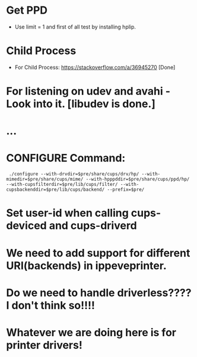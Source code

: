 # Get PPD 
- Use limit = 1 and first of all test by installing hplip.

# Child Process
- For Child Process: https://stackoverflow.com/a/36945270 [Done]

# For listening on udev and avahi - Look into it. [libudev is done.]

# ...

# CONFIGURE Command: 
```
 ./configure --with-drvdir=$pre/share/cups/drv/hp/ --with-mimedir=$pre/share/cups/mime/ --with-hpppddir=$pre/share/cups/ppd/hp/ --with-cupsfilterdir=$pre/lib/cups/filter/ --with-cupsbackenddir=$pre/lib/cups/backend/ --prefix=$pre/
```

# Set user-id when calling cups-deviced and cups-driverd

# We need to add support for different URI(backends) in ippeveprinter.

# Do we need to handle driverless???? I don't think so!!!!
# Whatever we are doing here is for printer drivers!

